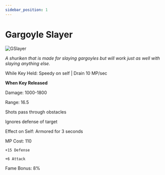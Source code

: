 ```yaml
---
sidebar_position: 1
---
```


# Gargoyle Slayer

![GSlayer](https://vwiki.valorserver.com/api/item/picture/gargoyle%20slayer)

<i>A shuriken that is made for slaying gargoyles but will work just as well with slaying anything else.</i>

While Key Held: Speedy on self | Drain 10 MP/sec

**When Key Released**

Damage: 1000-1800

Range: 16.5

Shots pass through obstacles

Ignores defense of target

Effect on Self: Armored for 3 seconds

MP Cost: 110

    +15 Defense
    
    +6 Attack
    
Fame Bonus: 8%
